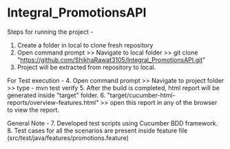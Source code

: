 # Integral_PromotionsAPI
Steps for running the project -

1. Create a folder in local to clone fresh repository 
2. Open command prompt >> Navigate to local folder >> git clone "https://github.com/ShikhaRawat3105/Integral_PromotionsAPI.git"
3. Project will be extracted from repository to local.

For Test execution - 
4. Open command prompt >> Navigate to project folder >> type - mvn test verify
5. After the build is completed, html report will be generated inside "target" folder.
6. "target/cucumber-html-reports/overview-features.html" >> open this report in any of the browser to view the report.

General Note - 
7. Developed test scripts using Cucumber BDD framework.
8. Test cases for all the scenarios are present inside feature file (src/test/java/features/promotions.feature)

